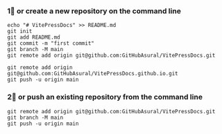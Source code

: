 
### 1⃣️ or create a new repository on the command line
```shell
echo "# VitePressDocs" >> README.md
git init
git add README.md
git commit -m "first commit"
git branch -M main
git remote add origin git@github.com:GitHubAsural/VitePressDocs.git

git remote add origin git@github.com:GitHubAsural/VitePressDocs.github.io.git
git push -u origin main
```
### 2⃣️ or push an existing repository from the command line

```shell
git remote add origin git@github.com:GitHubAsural/VitePressDocs.git
git branch -M main
git push -u origin main
```
